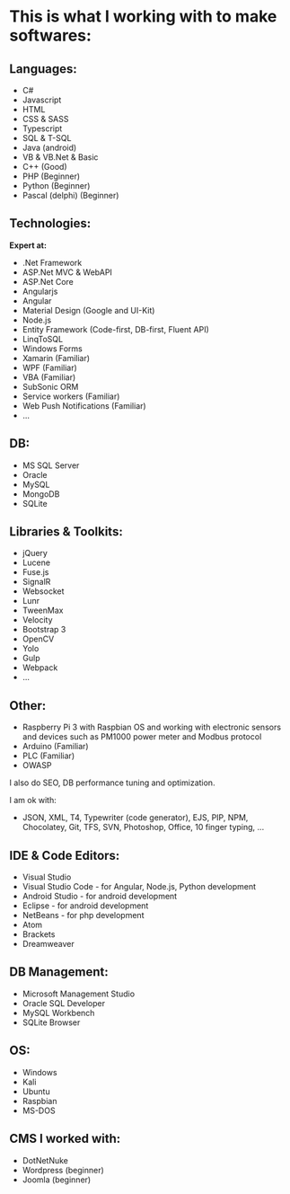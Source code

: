 # This is what I working with to make softwares:  
## Languages:
- C#
- Javascript
- HTML
- CSS & SASS
- Typescript
- SQL & T-SQL
- Java (android)
- VB & VB.Net & Basic
- C++ (Good)
- PHP (Beginner)
- Python (Beginner)
- Pascal (delphi) (Beginner)

## Technologies:
**Expert at:**
- .Net Framework
- ASP.Net MVC & WebAPI
- ASP.Net Core
- Angularjs
- Angular
- Material Design (Google and UI-Kit)
- Node.js
- Entity Framework (Code-first, DB-first, Fluent API)
- LinqToSQL
- Windows Forms
- Xamarin (Familiar)
- WPF (Familiar)
- VBA (Familiar)
- SubSonic ORM
- Service workers (Familiar)
- Web Push Notifications (Familiar)
- ...

## DB:
- MS SQL Server
- Oracle
- MySQL
- MongoDB
- SQLite

## Libraries & Toolkits:
- jQuery
- Lucene
- Fuse.js
- SignalR
- Websocket
- Lunr
- TweenMax
- Velocity
- Bootstrap 3
- OpenCV
- Yolo
- Gulp
- Webpack 
- ...

## Other:
- Raspberry Pi 3 with Raspbian OS and working with electronic sensors and devices such as PM1000 power meter and Modbus protocol
- Arduino (Familiar)
- PLC (Familiar)
- OWASP  

I also do SEO, DB performance tuning and optimization.  

I am ok with:  
- JSON, XML, T4, Typewriter (code generator), EJS, PIP, NPM, Chocolatey, Git, TFS, SVN, Photoshop, Office, 10 finger typing, ...

## IDE & Code Editors:
- Visual Studio
- Visual Studio Code - for Angular, Node.js, Python development
- Android Studio - for android development
- Eclipse - for android development
- NetBeans - for php development
- Atom
- Brackets
- Dreamweaver

## DB Management:
- Microsoft Management Studio
- Oracle SQL Developer
- MySQL Workbench
- SQLite Browser

## OS:
- Windows
- Kali
- Ubuntu
- Raspbian
- MS-DOS

## CMS I worked with:  
- DotNetNuke
- Wordpress (beginner)
- Joomla (beginner)

